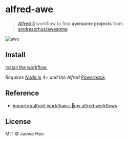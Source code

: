 # alfred-awe

> [Alfred 3](https://www.alfredapp.com) workflow to find **awesome projects** from [sindresorhus/awesome](https://goo.gl/EUJAEM)

![awe](https://cloud.githubusercontent.com/assets/1744446/16802192/697ad0e4-493a-11e6-9e22-5981581389f4.png)

## Install

[Install the workflow.](http://www.packal.org/workflow/awe)

*Requires [Node.js](https://nodejs.org) 4+ and the Alfred [Powerpack](https://www.alfredapp.com/powerpack/).*


## Reference

- [importre/alfred-workflows: 🔧my alfred workflows](https://goo.gl/GOFxDC)


## License

MIT © Jaewe Heo
